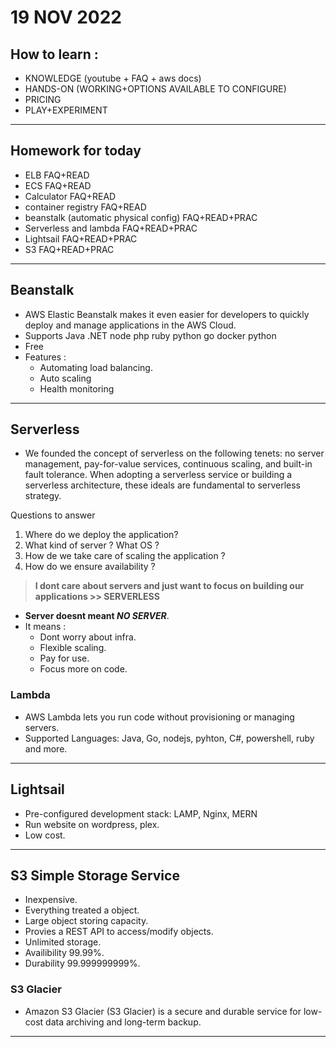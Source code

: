 # 19 NOV 2022

## How to learn : 
- KNOWLEDGE (youtube + FAQ + aws docs)
- HANDS-ON (WORKING+OPTIONS AVAILABLE TO CONFIGURE)
- PRICING 
- PLAY+EXPERIMENT

------------------------------

## Homework for today

- ELB FAQ+READ
- ECS FAQ+READ
- Calculator FAQ+READ
- container registry FAQ+READ
- beanstalk (automatic physical config) FAQ+READ+PRAC 
- Serverless and lambda FAQ+READ+PRAC
- Lightsail FAQ+READ+PRAC
- S3 FAQ+READ+PRAC

--------------------------

## Beanstalk

- AWS Elastic Beanstalk makes it even easier for developers to quickly deploy and manage applications in the AWS Cloud. 
- Supports Java .NET node php ruby python go docker python
- Free 
- Features :
  - Automating load balancing.
  - Auto scaling 
  - Health monitoring

--------------------------

## Serverless

- We founded the concept of serverless on the following tenets: no server management, pay-for-value services, continuous scaling, and built-in fault tolerance. When adopting a serverless service or building a serverless architecture, these ideals are fundamental to serverless strategy.

Questions to answer
1. Where do we deploy the application?
1. What kind of server ? What OS ?
1. How de we take care of scaling the application ?
1. How do we ensure availability ?

> **I dont care about servers and just want to focus on building our applications >> SERVERLESS**

- **Server doesnt meant _NO SERVER_**.
- It means :
  - Dont worry about infra.
  - Flexible scaling.
  - Pay for use.
  - Focus more on code.

### Lambda
- AWS Lambda lets you run code without provisioning or managing servers. 
- Supported Languages: Java, Go, nodejs, pyhton, C#, powershell, ruby and more.

---------------------------------------------

## Lightsail

- Pre-configured development stack: LAMP, Nginx, MERN
- Run website on wordpress, plex.
- Low cost.

---------------------------------------

## S3 Simple Storage Service

- Inexpensive.
- Everything treated a object. 
- Large object storing capacity.
- Provies a REST API to access/modify objects.
- Unlimited storage.
- Availibility 99.99%.
- Durability 99.999999999%.

### S3 Glacier

- Amazon S3 Glacier (S3 Glacier) is a secure and durable service for low-cost data archiving and long-term backup.

----------------------------------------------
  
